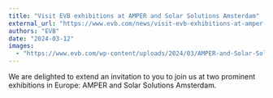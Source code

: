 ```yaml
---
title: "Visit EVB exhibitions at AMPER and Solar Solutions Amsterdam"
external_url: "https://www.evb.com/news/visit-evb-exhibitions-at-amper-and-solar-solutions-amsterdam/"
authors: "EVB"
date: "2024-03-12"
images:
  - "https://www.evb.com/wp-content/uploads/2024/03/AMPER-and-Solar-Solutions-Amsterdam-1.jpg"
---
```


We are delighted to extend an invitation to you to join us at two prominent exhibitions in Europe: AMPER and Solar Solutions Amsterdam.